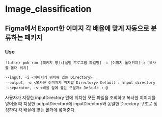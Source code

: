# Image_classification

## Figma에서 Export한 이미지 각 배율에 맞게 자동으로 분류하는 패키지

### Use
```
flutter pub run [패키지 명]:[실행 프로그램 파일명] -i [이미지 폴더위치]-o [복사 할 폴더 위치]

--input, -i <이미지가 위치해 있는 Directory>
--output, -o <복사한 이미지가 위치할 Directory> Default : input directory
--separator, -s <배율 앞에 붙는 구분자> Default : @
```

사용자가 지정한 inputDirectory 안에 위치한 모든 파일을 조회하고 복사한 이미지를 넣어줄 때
지정한 outputDirectory에 inputDirectory와 동일한 Directory 구조로 생성하여 각 배율에 맞는 폴더에 넣어준다.
